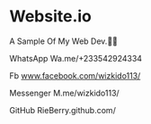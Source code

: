 # Website.io
A Sample Of My Web Dev.🙁🔪

 WhatsApp 
Wa.me/+233542924334

 Fb
www.facebook.com/wizkido113/

 Messenger
M.me/wizkido113/

 GitHub
RieBerry.github.com/
